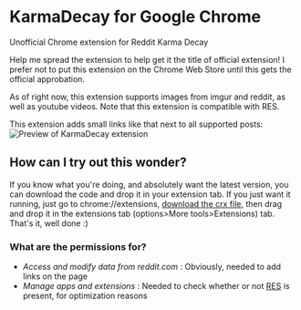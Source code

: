 # KarmaDecay for Google Chrome
Unofficial Chrome extension for Reddit Karma Decay

Help me spread the extension to help get it the title of official extension! I prefer not to put this extension on the Chrome Web Store until this gets the official approbation.

As of right now, this extension supports images from imgur and reddit, as well as youtube videos.
Note that this extension is compatible with RES.

This extension adds small links like that next to all supported posts:
![Preview of KarmaDecay extension](http://i.imgur.com/KHaUljp.png)

## How can I try out this wonder?
If you know what you're doing, and absolutely want the latest version, you can download the code and drop it in your extension tab. If you just want it running, just go to chrome://extensions, [download the crx file](https://github.com/PaulCombal/KarmaDecay/releases/tag/1.1), then drag and drop it in the extensions tab (options>More tools>Extensions) tab. That's it, well done :)



### What are the permissions for?

* _Access and modify data from reddit.com_ : Obviously, needed to add links on the page
* _Manage apps and extensions_ : Needed to check whether or not [RES](https://chrome.google.com/webstore/detail/reddit-enhancement-suite/kbmfpngjjgdllneeigpgjifpgocmfgmb) is present, for optimization reasons
